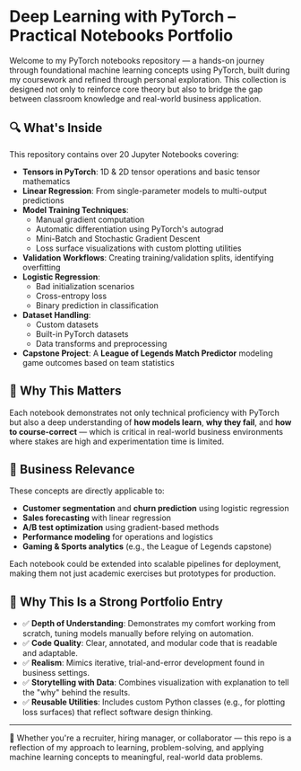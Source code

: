 # Deep Learning with PyTorch – Practical Notebooks Portfolio

Welcome to my PyTorch notebooks repository — a hands-on journey through foundational machine learning concepts using PyTorch, built during my coursework and refined through personal exploration. This collection is designed not only to reinforce core theory but also to bridge the gap between classroom knowledge and real-world business application.

## 🔍 What's Inside

This repository contains over 20 Jupyter Notebooks covering:

- **Tensors in PyTorch**: 1D & 2D tensor operations and basic tensor mathematics
- **Linear Regression**: From single-parameter models to multi-output predictions
- **Model Training Techniques**:
  - Manual gradient computation
  - Automatic differentiation using PyTorch's autograd
  - Mini-Batch and Stochastic Gradient Descent
  - Loss surface visualizations with custom plotting utilities
- **Validation Workflows**: Creating training/validation splits, identifying overfitting
- **Logistic Regression**:
  - Bad initialization scenarios
  - Cross-entropy loss
  - Binary prediction in classification
- **Dataset Handling**:
  - Custom datasets
  - Built-in PyTorch datasets
  - Data transforms and preprocessing
- **Capstone Project**: A **League of Legends Match Predictor** modeling game outcomes based on team statistics

## 🧠 Why This Matters

Each notebook demonstrates not only technical proficiency with PyTorch but also a deep understanding of **how models learn**, **why they fail**, and **how to course-correct** — which is critical in real-world business environments where stakes are high and experimentation time is limited.

## 🏢 Business Relevance

These concepts are directly applicable to:

- **Customer segmentation** and **churn prediction** using logistic regression
- **Sales forecasting** with linear regression
- **A/B test optimization** using gradient-based methods
- **Performance modeling** for operations and logistics
- **Gaming & Sports analytics** (e.g., the League of Legends capstone)

Each notebook could be extended into scalable pipelines for deployment, making them not just academic exercises but prototypes for production.

## 🎯 Why This Is a Strong Portfolio Entry

- ✅ **Depth of Understanding**: Demonstrates my comfort working from scratch, tuning models manually before relying on automation.
- ✅ **Code Quality**: Clear, annotated, and modular code that is readable and adaptable.
- ✅ **Realism**: Mimics iterative, trial-and-error development found in business settings.
- ✅ **Storytelling with Data**: Combines visualization with explanation to tell the "why" behind the results.
- ✅ **Reusable Utilities**: Includes custom Python classes (e.g., for plotting loss surfaces) that reflect software design thinking.

---

🧪 Whether you're a recruiter, hiring manager, or collaborator — this repo is a reflection of my approach to learning, problem-solving, and applying machine learning concepts to meaningful, real-world data problems.

